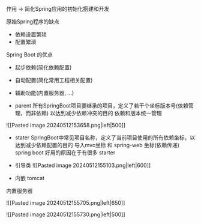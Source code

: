 作用 -> 简化Spring应用的初始化搭建和开发

原始Spring程序的缺点
- 依赖设置繁琐
- 配置繁琐

Spring Boot 的优点
- 起步依赖(简化依赖配置)
- 自动配置(简化常用工程相关配置)
- 辅助功能(内置服务器, ...)


- parent
  所有SpringBoot项目要继承的项目，定义了若干个坐标版本号(依赖管理，而非依赖) 以达到减少依赖冲突的目的
  依赖和版本统一管理

![[Pasted image 20240512153658.png|left|500]]

- stater
  SpringBoot中常见项目名称，定义了当前项目使用的所有依赖坐标，以达到减少依赖配置的目的
  导入mvc坐标 和 spring-web 坐标(依赖传递)
  spring boot 好用的原因在于有很多 starter 


- 引导类
  ![[Pasted image 20240512155103.png|left|600]]

- 内嵌 tomcat
  
内置服务器

![[Pasted image 20240512155705.png|left|650]]


![[Pasted image 20240512155730.png|left|500]]




